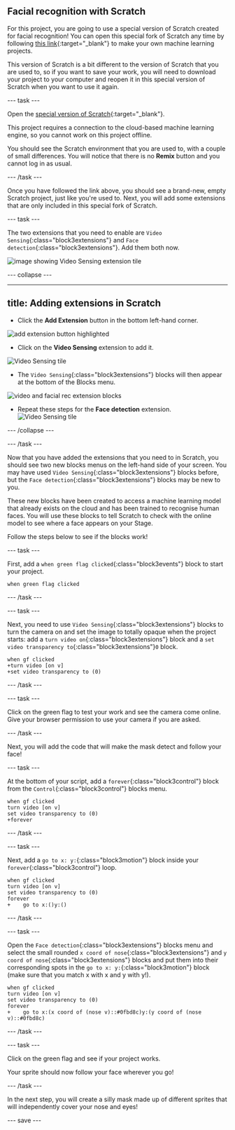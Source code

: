 ## Facial recognition with Scratch

For this project, you are going to use a special version of Scratch created for facial recognition! You can open this special fork of Scratch any time by following [this link](https://machinelearningforkids.co.uk/scratch3/){:target="_blank"} to make your own machine learning projects.


This version of Scratch is a bit different to the version of Scratch that you are used to, so if you want to save your work, you will need to download your project to your computer and reopen it in this special version of Scratch when you want to use it again.

--- task ---

Open the [special version of Scratch](https://machinelearningforkids.co.uk/scratch3/){:target="_blank"}.
 
This project requires a connection to the cloud-based machine learning engine, so you cannot work on this project offline.

You should see the Scratch environment that you are used to, with a couple of small differences. You will notice that there is no **Remix** button and you cannot log in as usual. 

--- /task ---

Once you have followed the link above, you should see a brand-new, empty Scratch project, just like you're used to. Next, you will add some extensions that are only included in this special fork of Scratch.

--- task ---

The two extensions that you need to enable are `Video Sensing`{:class="block3extensions"} and `Face detection`{:class="block3extensions"}. Add them both now.

![image showing Video Sensing extension tile](images/vision-extensions.JPG)

--- collapse ---

--- 
title: Adding extensions in Scratch
---

+ Click the **Add Extension** button in the bottom left-hand corner.

![add extension button highlighted](images/add-extension-annotated.png)

+ Click on the **Video Sensing** extension to add it.

![Video Sensing tile](images/videosensing.JPG)

+ The `Video Sensing`{:class="block3extensions"} blocks will then appear at the bottom of the Blocks menu.

![video and facial rec extension blocks](images/video-face-blocks.JPG)

+ Repeat these steps for the **Face detection** extension.
![Video Sensing tile](images/facedetect.JPG)

--- /collapse ---

--- /task ---

Now that you have added the extensions that you need to in Scratch, you should see two new blocks menus on the left-hand side of your screen. You may have used `Video Sensing`{:class="block3extensions"} blocks before, but the `Face detection`{:class="block3extensions"} blocks may be new to you.

These new blocks have been created to access a machine learning model that already exists on the cloud and has been trained to recognise human faces. You will use these blocks to tell Scratch to check with the online model to see where a face appears on your Stage.

Follow the steps below to see if the blocks work!

--- task ---

First, add a `when green flag clicked`{:class="block3events"} block to start your project.
```blocks3
when green flag clicked
```
--- /task ---

--- task ---

Next, you need to use `Video Sensing`{:class="block3extensions"} blocks to turn the camera on and set the image to totally opaque when the project starts: add a `turn video on`{:class="block3extensions"} block and a `set video transparency to`{:class="block3extensions"}`0` block.
```blocks3
when gf clicked
+turn video [on v]
+set video transparency to (0)
```

--- /task ---

--- task ---

Click on the green flag to test your work and see the camera come online.  
Give your browser permission to use your camera if you are asked.

--- /task ---

Next, you will add the code that will make the mask detect and follow your face!

--- task ---

At the bottom of your script, add a `forever`{:class="block3control"} block from the `Control`{:class="block3control"} blocks menu. 
```blocks3
when gf clicked
turn video [on v]
set video transparency to (0)
+forever
```

--- /task ---

--- task ---

Next, add a `go to x: y:`{:class="block3motion"} block inside your `forever`{:class="block3control"} loop.
```blocks3
when gf clicked
turn video [on v]
set video transparency to (0)
forever
+    go to x:()y:()
```

--- /task ---

--- task ---

Open the `Face detection`{:class="block3extensions"} blocks menu and select the small rounded `x coord of nose`{:class="block3extensions"} and `y coord of nose`{:class="block3extensions"} blocks and put them into their corresponding spots in the `go to x: y:`{:class="block3motion"} block (make sure that you match x with x and y with y!).
``` blocks3
when gf clicked
turn video [on v]
set video transparency to (0)
forever
+    go to x:(x coord of (nose v)::#0fbd8c)y:(y coord of (nose v)::#0fbd8c)
```

--- /task ---

--- task ---

Click on the green flag and see if your project works.

Your sprite should now follow your face wherever you go!

--- /task ---

In the next step, you will create a silly mask made up of different sprites that will independently cover your nose and eyes!

--- save ---

